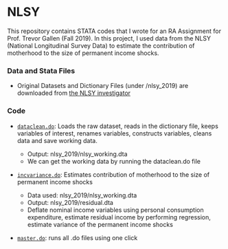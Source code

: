 # NLSY


This repository contains STATA codes that I wrote for an RA Assignment for Prof. Trevor Gallen (Fall 2019). In this project, I used data from the NLSY (National Longitudinal Survey Data) to estimate the contribution of motherhood to the size of permanent income shocks.

### Data and Stata Files
-  Original Datasets and Dictionary Files (under /nlsy_2019) are downloaded from [the NLSY investigator](https://www.nlsinfo.org/investigator/pages/search.jsp?s=NLSY79)

### Code
* [`dataclean.do`](https://github.com/debasmita-das-econ/NLSY/blob/main/dataclean.do): Loads the raw dataset, reads in the dictionary file, keeps variables of interest, renames variables, constructs variables, cleans data and save working data.
    * Output: nlsy_2019/nlsy_working.dta
    * We can get the working data by running the dataclean.do file

* [`incvariance.do`](https://github.com/debasmita-das-econ/NLSY/blob/main/incvariance.do): Estimates contribution of motherhood to the size of permanent income shocks
    * Data used: nlsy_2019/nlsy_working.dta 
    * Output: nlsy_2019/residual.dta
    * Deflate nominal income variables using personal consumption expenditure, estimate residual income by performing regression, estimate variance of the permanent income shocks  
* [`master.do`](https://github.com/debasmita-das-econ/NLSY/blob/main/master.do): runs all .do files using one click
